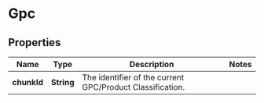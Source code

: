 # Gpc

## Properties

 Name        | Type       | Description                                               | Notes 
-------------|------------|-----------------------------------------------------------|-------
 **chunkId** | **String** | The identifier of the current GPC/Product Classification. | 



